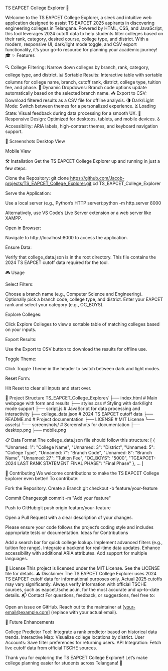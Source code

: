 TS EAPCET College Explorer 🚀

Welcome to the TS EAPCET College Explorer, a sleek and intuitive web application designed to assist TS EAPCET 2025 aspirants in discovering engineering colleges in Telangana. Powered by HTML, CSS, and JavaScript, this tool leverages 2024 cutoff data to help students filter colleges based on their rank, category, desired course, college type, and district. With a modern, responsive UI, dark/light mode toggle, and CSV export functionality, it’s your go-to resource for planning your academic journey! 🎓
✨ Features

🔍 College Filtering: Narrow down colleges by branch, rank, category, college type, and district.
📊 Sortable Results: Interactive table with sortable columns for college name, branch, cutoff rank, district, college type, tuition fee, and phase.
🔄 Dynamic Dropdowns: Branch code options update automatically based on the selected branch name.
📥 Export to CSV: Download filtered results as a CSV file for offline analysis.
🌗 Dark/Light Mode: Switch between themes for a personalized experience.
⏳ Loading State: Visual feedback during data processing for a smooth UX.
📱 Responsive Design: Optimized for desktops, tablets, and mobile devices.
♿ Accessibility: ARIA labels, high-contrast themes, and keyboard navigation support.

📸 Screenshots
Desktop View

Mobile View

🛠️ Installation
Get the TS EAPCET College Explorer up and running in just a few steps:

Clone the Repository:
git clone https://github.com/Jacob-projects/TS_EAPCET_College_Explorer.git
cd TS_EAPCET_College_Explorer


Serve the Application:

Use a local server (e.g., Python’s HTTP server):python -m http.server 8000


Alternatively, use VS Code’s Live Server extension or a web server like XAMPP.


Open in Browser:

Navigate to http://localhost:8000 to access the application.


Ensure Data:

Verify that college_data.json is in the root directory. This file contains the 2024 TS EAPCET cutoff data required for the tool.



🎮 Usage

Select Filters:

Choose a branch name (e.g., Computer Science and Engineering).
Optionally pick a branch code, college type, and district.
Enter your EAPCET rank and select your category (e.g., OC_BOYS).


Explore Colleges:

Click Explore Colleges to view a sortable table of matching colleges based on your inputs.


Export Results:

Use the Export to CSV button to download the results for offline use.


Toggle Theme:

Click Toggle Theme in the header to switch between dark and light modes.


Reset Form:

Hit Reset to clear all inputs and start over.



📂 Project Structure
TS_EAPCET_College_Explorer/
├── index.html           # Main webpage with form and results
├── styles.css           # Styling with dark/light mode support
├── script.js            # JavaScript for data processing and interactivity
├── college_data.json    # 2024 TS EAPCET cutoff data
├── README.md            # Project documentation
├── LICENSE              # MIT License
└── assets/
    └── screenshots/     # Screenshots for documentation
        ├── desktop.png
        ├── mobile.png

📋 Data Format
The college_data.json file should follow this structure:
[
    {
        "Unnamed: 1": "College Name",
        "Unnamed: 3": "District",
        "Unnamed: 5": "College Type",
        "Unnamed: 7": "Branch Code",
        "Unnamed: 8": "Branch Name",
        "Unnamed: 27": "Tuition Fee",
        "OC_BOYS": "5000",
        "TGEAPCET-2024 LAST RANK STATEMENT FINAL PHASE": "Final Phase"
    },
    ...
]

🤝 Contributing
We welcome contributions to make the TS EAPCET College Explorer even better! To contribute:

Fork the Repository.
Create a Branch:git checkout -b feature/your-feature


Commit Changes:git commit -m "Add your feature"


Push to GitHub:git push origin feature/your-feature


Open a Pull Request with a clear description of your changes.

Please ensure your code follows the project’s coding style and includes appropriate tests or documentation.
Ideas for Contributions

Add a search bar for quick college lookup.
Implement advanced filters (e.g., tuition fee range).
Integrate a backend for real-time data updates.
Enhance accessibility with additional ARIA attributes.
Add support for multiple languages.

📜 License
This project is licensed under the MIT License. See the LICENSE file for details.
⚠️ Disclaimer
The TS EAPCET College Explorer uses 2024 TS EAPCET cutoff data for informational purposes only. Actual 2025 cutoffs may vary significantly. Always verify information with official TSCHE sources, such as eapcet.tsche.ac.in, for the most accurate and up-to-date details.
📬 Contact
For questions, feedback, or suggestions, feel free to:

Open an issue on GitHub.
Reach out to the maintainer at [your-email@example.com] (replace with your actual email).

🚀 Future Enhancements

College Predictor Tool: Integrate a rank predictor based on historical data trends.
Interactive Map: Visualize college locations by district.
User Accounts: Save filter preferences for returning users.
API Integration: Fetch live cutoff data from official TSCHE sources.

Thank you for exploring the TS EAPCET College Explorer! Let’s make college planning easier for students across Telangana! 🌟
